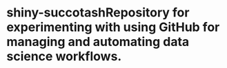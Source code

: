 # shiny-succotashRepository for experimenting with using GitHub for managing and automating data science workflows.
